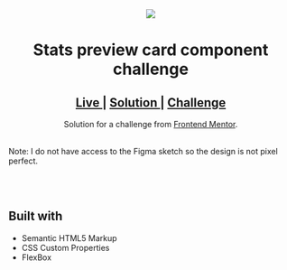 <div align="center"> 
<img src="https://res.cloudinary.com/dz209s6jk/image/upload/q_auto:good,w_900/Challenges/t26y9p3veejvbc9biv3f.jpg"></img>
</div>


<h1 align="center">Stats preview card component challenge</h1>

<div align="center">
  <h2>
    <a href="https://abdulrahmanfe.github.io/Challenge_Num_04/" target="_blank">
      Live
    </a>
    <span> | </span>
    <a href="https://www.frontendmentor.io/solutions/responsive-stats-preview-card-component-html5-and-css3-u9R0T45UP" target="_blank">
      Solution
    </a>
   <span> | </span>
    <a href="https://www.frontendmentor.io/challenges/stats-preview-card-component-8JqbgoU62" target="_blank">
      Challenge
    </a>
  </h2>
</div>
<div align="center">
   Solution for a challenge from <a href="https://www.frontendmentor.io/" target="_blank">Frontend Mentor</a>.
</div>
<br />
<p>Note: I do not have access to the Figma sketch so the design is not pixel perfect.</p>
<br />
<br />
<h2>Built with</h2>

- Semantic HTML5 Markup
- CSS Custom Properties
- FlexBox
